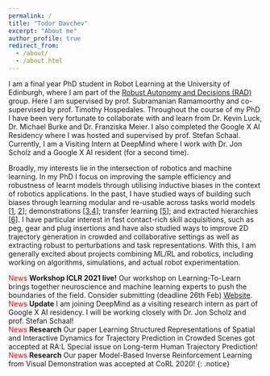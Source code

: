 ```yaml
---
permalink: /
title: "Todor Davchev"
excerpt: "About me"
author_profile: true
redirect_from: 
  - /about/
  - /about.html
---
```


I am a final year PhD student in Robot Learning at the University of Edinburgh, where I am part of the [Robust Autonomy and Decisions (RAD)](http://rad.inf.ed.ac.uk/) group. Here I am supervised by prof. Subramanian Ramamoorthy and co-supervised by prof. Timothy Hospedales. Throughout the course of my PhD I have been very fortunate to collaborate with and learn from Dr. Kevin Luck, Dr. Michael Burke and Dr. Franziska Meier. I also completed the Google X AI Residency where I was hosted and supervised by prof. Stefan Schaal. Currently, I am a Visiting Intern at DeepMind where I work with Dr. Jon Scholz and a Google X AI resident (for a second time).

Broadly, my interests lie in the intersection of robotics and machine learning.
In my PhD I focus on improving the sample efficiency and robustness of learnt models through utilising inductive biases in the context of robotics applications. In the past, I have studied ways of building such biases through learning modular and re-usable across tasks world models \[[1](https://ieeexplore.ieee.org/document/9309332?source=authoralert), [2](https://arxiv.org/abs/1907.06422)\]; demonstrations \[[3](https://arxiv.org/abs/2008.07682),[4](https://arxiv.org/abs/2010.09034)\]; transfer learning \[[5](https://arxiv.org/abs/1905.02675)\]; and extracted hierarchies \[[6](https://www.overleaf.com/project/5a1e977db94c9524c9fa0448)\]. I have particular interest in fast contact-rich skill acquisitions, such as peg, gear and plug insertions and have also studied ways to improve 2D trajectory generation in crowded and collaborative settings as well as extracting robust to perturbations and task representations.
With this, I am generally excited about projects combining ML/RL and robotics, including working on algorithms, simulations, and actual robot experimentation.

<span style="color:red"> News </span>  **Workshop ICLR 2021 live!** Our workshop on Learning-To-Learn brings together neuroscience and machine learning experts to push the boundaries of the field. Consider submitting (deadline 26th Feb) [Website](https://sites.google.com/view/learning-2-learn). <br/>
<span style="color:red"> News </span> **Update** I am joining DeepMind as a visiting research intern as part of Google X AI residency. I will be working closely with Dr. Jon Scholz and prof. Stefan Schaal!<br/>
<span style="color:red"> News </span> **Research** Our paper Learning Structured Representations of Spatial and Interactive Dynamics for Trajectory Prediction in Crowded Scenes got accepted at RA:L Special issue on Long-term Human Trajectory Prediction!<br/>
<span style="color:red"> News </span> **Research** Our paper Model-Based Inverse Reinforcement Learning from Visual Demonstration was accepted at CoRL 2020!
{: .notice}

<!-- A data-driven personal website
======
Like many other Jekyll-based GitHub Pages templates, academicpages makes you separate the website's content from its form. The content & metadata of your website are in structured markdown files, while various other files constitute the theme, specifying how to transform that content & metadata into HTML pages. You keep these various markdown (.md), YAML (.yml), HTML, and CSS files in a public GitHub repository. Each time you commit and push an update to the repository, the [GitHub pages](https://pages.github.com/) service creates static HTML pages based on these files, which are hosted on GitHub's servers free of charge.

Many of the features of dynamic content management systems (like Wordpress) can be achieved in this fashion, using a fraction of the computational resources and with far less vulnerability to hacking and DDoSing. You can also modify the theme to your heart's content without touching the content of your site. If you get to a point where you've broken something in Jekyll/HTML/CSS beyond repair, your markdown files describing your talks, publications, etc. are safe. You can rollback the changes or even delete the repository and start over -- just be sure to save the markdown files! Finally, you can also write scripts that process the structured data on the site, such as [this one](https://github.com/academicpages/academicpages.github.io/blob/master/talkmap.ipynb) that analyzes metadata in pages about talks to display [a map of every location you've given a talk](https://academicpages.github.io/talkmap.html).

Getting started
======
1. Register a GitHub account if you don't have one and confirm your e-mail (required!)
1. Fork [this repository](https://github.com/academicpages/academicpages.github.io) by clicking the "fork" button in the top right. 
1. Go to the repository's settings (rightmost item in the tabs that start with "Code", should be below "Unwatch"). Rename the repository "[your GitHub username].github.io", which will also be your website's URL.
1. Set site-wide configuration and create content & metadata (see below -- also see [this set of diffs](http://archive.is/3TPas) showing what files were changed to set up [an example site](https://getorg-testacct.github.io) for a user with the username "getorg-testacct")
1. Upload any files (like PDFs, .zip files, etc.) to the files/ directory. They will appear at https://[your GitHub username].github.io/files/example.pdf.  
1. Check status by going to the repository settings, in the "GitHub pages" section

Site-wide configuration
------
The main configuration file for the site is in the base directory in [_config.yml](https://github.com/academicpages/academicpages.github.io/blob/master/_config.yml), which defines the content in the sidebars and other site-wide features. You will need to replace the default variables with ones about yourself and your site's github repository. The configuration file for the top menu is in [_data/navigation.yml](https://github.com/academicpages/academicpages.github.io/blob/master/_data/navigation.yml). For example, if you don't have a portfolio or blog posts, you can remove those items from that navigation.yml file to remove them from the header. 

Create content & metadata
------
For site content, there is one markdown file for each type of content, which are stored in directories like _publications, _talks, _posts, _teaching, or _pages. For example, each talk is a markdown file in the [_talks directory](https://github.com/academicpages/academicpages.github.io/tree/master/_talks). At the top of each markdown file is structured data in YAML about the talk, which the theme will parse to do lots of cool stuff. The same structured data about a talk is used to generate the list of talks on the [Talks page](https://academicpages.github.io/talks), each [individual page](https://academicpages.github.io/talks/2012-03-01-talk-1) for specific talks, the talks section for the [CV page](https://academicpages.github.io/cv), and the [map of places you've given a talk](https://academicpages.github.io/talkmap.html) (if you run this [python file](https://github.com/academicpages/academicpages.github.io/blob/master/talkmap.py) or [Jupyter notebook](https://github.com/academicpages/academicpages.github.io/blob/master/talkmap.ipynb), which creates the HTML for the map based on the contents of the _talks directory).

**Markdown generator**

I have also created [a set of Jupyter notebooks](https://github.com/academicpages/academicpages.github.io/tree/master/markdown_generator
) that converts a CSV containing structured data about talks or presentations into individual markdown files that will be properly formatted for the academicpages template. The sample CSVs in that directory are the ones I used to create my own personal website at stuartgeiger.com. My usual workflow is that I keep a spreadsheet of my publications and talks, then run the code in these notebooks to generate the markdown files, then commit and push them to the GitHub repository.

How to edit your site's GitHub repository
------
Many people use a git client to create files on their local computer and then push them to GitHub's servers. If you are not familiar with git, you can directly edit these configuration and markdown files directly in the github.com interface. Navigate to a file (like [this one](https://github.com/academicpages/academicpages.github.io/blob/master/_talks/2012-03-01-talk-1.md) and click the pencil icon in the top right of the content preview (to the right of the "Raw | Blame | History" buttons). You can delete a file by clicking the trashcan icon to the right of the pencil icon. You can also create new files or upload files by navigating to a directory and clicking the "Create new file" or "Upload files" buttons. 

Example: editing a markdown file for a talk
![Editing a markdown file for a talk](/images/editing-talk.png)

For more info
------
More info about configuring academicpages can be found in [the guide](https://academicpages.github.io/markdown/). The [guides for the Minimal Mistakes theme](https://mmistakes.github.io/minimal-mistakes/docs/configuration/) (which this theme was forked from) might also be helpful. -->
